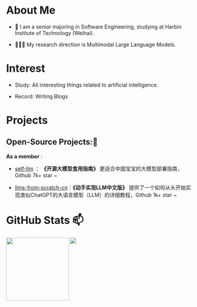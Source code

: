# About Me  
- 🌱 I am a senior majoring in Software Engineering, studying at Harbin Institute of Technology (Weihai).

- 👨🏽‍💻 My research direction is Multimodal Large Language Models.

# Interest 
- Study: All interesting things related to artificial intelligence.

- Record: Writing Blogs

# Projects 
## Open-Source Projects:👯
**As a member** :

- [self-llm](https://github.com/datawhalechina/self-llm.git) ： **《开源大模型食用指南》** 更适合中国宝宝的大模型部署指南，Github 7k+ star ~

- [llms-from-scratch-cn](https://github.com/datawhalechina/llms-from-scratch-cn)：**《动手实现LLM中文版》** 提供了一个如何从头开始实现类似ChatGPT的大语言模型（LLM）的详细教程，Github 1k+ star ~


# GitHub Stats 📫
<div>
  <img height="170" align="left" src="https://github-readme-stats.vercel.app/api?username=dingyue772&show_icons=true&theme=light" />
  <img src="https://github-readme-stats.vercel.app/api/top-langs/?username=dingyue772&hide_langs_below=1&theme=default&line_height=27&layout=compact" />
</div>
